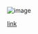![image](https://octodex.github.com/images/yaktocat.png)


[link](https://store.playstation.com/de-ch/product/EP0002-CUSA07399_00-CRASHNSANETRLOGY)
